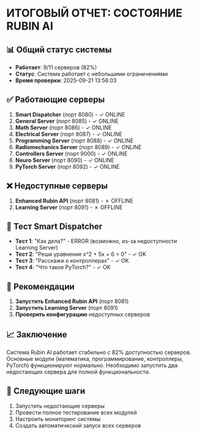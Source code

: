 # ИТОГОВЫЙ ОТЧЕТ: СОСТОЯНИЕ RUBIN AI

## 📊 Общий статус системы
- **Работает**: 9/11 серверов (82%)
- **Статус**: Система работает с небольшими ограничениями
- **Время проверки**: 2025-09-21 13:56:03

## ✅ Работающие серверы
1. **Smart Dispatcher** (порт 8080) - ✓ ONLINE
2. **General Server** (порт 8085) - ✓ ONLINE  
3. **Math Server** (порт 8086) - ✓ ONLINE
4. **Electrical Server** (порт 8087) - ✓ ONLINE
5. **Programming Server** (порт 8088) - ✓ ONLINE
6. **Radiomechanics Server** (порт 8089) - ✓ ONLINE
7. **Controllers Server** (порт 9000) - ✓ ONLINE
8. **Neuro Server** (порт 8090) - ✓ ONLINE
9. **PyTorch Server** (порт 8092) - ✓ ONLINE

## ❌ Недоступные серверы
1. **Enhanced Rubin API** (порт 8081) - ✗ OFFLINE
2. **Learning Server** (порт 8091) - ✗ OFFLINE

## 🧠 Тест Smart Dispatcher
- **Тест 1**: "Как дела?" - ERROR (возможно, из-за недоступности Learning Server)
- **Тест 2**: "Реши уравнение x^2 + 5x + 6 = 0" - ✓ OK
- **Тест 3**: "Расскажи о контроллерах" - ✓ OK
- **Тест 4**: "Что такое PyTorch?" - ✓ OK

## 🔧 Рекомендации
1. **Запустить Enhanced Rubin API** (порт 8081)
2. **Запустить Learning Server** (порт 8091)
3. **Проверить конфигурацию** недоступных серверов

## 📈 Заключение
Система Rubin AI работает стабильно с 82% доступностью серверов. Основные модули (математика, программирование, контроллеры, PyTorch) функционируют нормально. Необходимо запустить два недостающих сервера для полной функциональности.

## 🚀 Следующие шаги
1. Запустить недостающие серверы
2. Провести полное тестирование всех модулей
3. Настроить мониторинг системы
4. Создать автоматический запуск всех серверов










